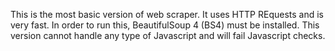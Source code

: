 This is the most basic version of web scraper. It uses HTTP REquests and is very fast. In order to run this, BeautifulSoup 4 (BS4) must be installed. This version cannot handle any type of Javascript and will fail Javascript checks.